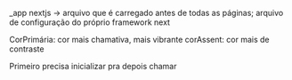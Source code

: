 _app nextjs -> arquivo que é carregado antes de todas as páginas; arquivo de configuração do próprio framework next

CorPrimária: cor mais chamativa, mais vibrante
corAssent: cor mais de contraste

Primeiro precisa inicializar pra depois chamar
